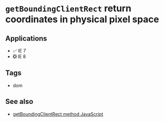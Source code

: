 # `getBoundingClientRect` return coordinates in physical pixel space

## Applications

-   ✅ IE 7
-   ❎ IE 8

## Tags

-   dom

## See also

-   [getBoundingClientRect method JavaScript](http://help.dottoro.com/ljvmcrrn.php)
